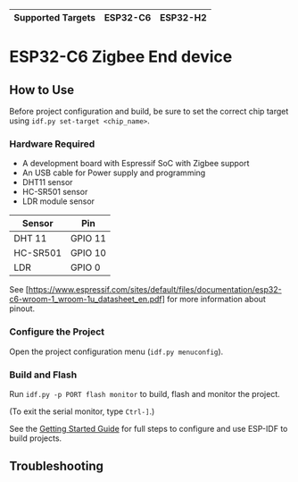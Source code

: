 | Supported Targets | ESP32-C6 | ESP32-H2 |
| ----------------- | -------- | -------- | 

# ESP32-C6 Zigbee End device

## How to Use

Before project configuration and build, be sure to set the correct chip target using `idf.py set-target <chip_name>`.

### Hardware Required

* A development board with Espressif SoC with Zigbee support
* An USB cable for Power supply and programming
* DHT11 sensor
* HC-SR501 sensor
* LDR module sensor 

| Sensor               | Pin                  |
| -------------------- | -------------------- |
| DHT 11               | GPIO 11              |
| HC-SR501             | GPIO 10              |
| LDR                  | GPIO 0               |

See [https://www.espressif.com/sites/default/files/documentation/esp32-c6-wroom-1_wroom-1u_datasheet_en.pdf] for more information about pinout.

### Configure the Project

Open the project configuration menu (`idf.py menuconfig`).


### Build and Flash

Run `idf.py -p PORT flash monitor` to build, flash and monitor the project.

(To exit the serial monitor, type ``Ctrl-]``.)

See the [Getting Started Guide](https://docs.espressif.com/projects/esp-idf/en/latest/get-started/index.html) for full steps to configure and use ESP-IDF to build projects.



## Troubleshooting
